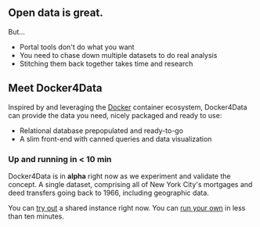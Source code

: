 <!--
.. title: Large civic datasets.  Usable.
.. slug: index
.. date: 2015-02-06 14:40:10 UTC-05:00
.. tags: 
.. link: 
.. description: 
.. type: text
-->

## Open data is great.

But...

* Portal tools don't do what you want
* You need to chase down multiple datasets to do real analysis
* Stitching them back together takes time and research

## Meet Docker4Data

Inspired by and leveraging the [Docker][] container ecosystem, Docker4Data can
provide the data you need, nicely packaged and ready to use:

  [Docker]: https://www.docker.com/

* Relational database prepopulated and ready-to-go
* A slim front-end with canned queries and data visualization

### Up and running in &lt; 10 min

Docker4Data is in __alpha__ right now as we experiment and validate the
concept.  A single dataset, comprising all of New York City's mortgages and
deed transfers going back to 1966, including geographic data.

You can [try out][] a shared instance right now.  You can [run your own][] in
less than ten minutes.

  [try out]: /try-it
  [run your own]: /docs

<!--
Ever tried to download a big dataset from an open data portal?

Ever tried to figure out how to actually use that dataset?

Ever tried to determine how that dataset relates to others on that portal?
-->
